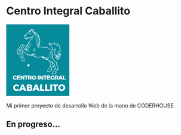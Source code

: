 # Centro Integral Caballito
<img src="Images/logo.png">

Mi primer proyecto de desarrollo Web de la mano de CODERHOUSE.

## En progreso...
 